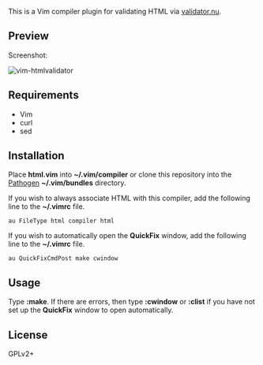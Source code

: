 This is a Vim compiler plugin for validating HTML via [validator.nu](http://validator.nu "Validator.nu").

Preview
-------

Screenshot:

![vim-htmlvalidator](http://i.imgur.com/J0YCC.png "vim-htmlvalidator")

Requirements
------------

* Vim
* curl
* sed

Installation
----------------------

Place **html.vim** into **~/.vim/compiler** or clone this repository into the [Pathogen](https://github.com/tpope/vim-pathogen "Pathogen") **~/.vim/bundles** directory.

If you wish to always associate HTML with this compiler, add the following line to the **~/.vimrc** file.

`au FileType html compiler html`

If you wish to automatically open the **QuickFix** window, add the following line to the **~/.vimrc** file.

`au QuickFixCmdPost make cwindow`

Usage
----------------------

Type **:make**. If there are errors, then type **:cwindow** or **:clist** if you have not set up the **QuickFix** window to open automatically.

License
-------

GPLv2+

